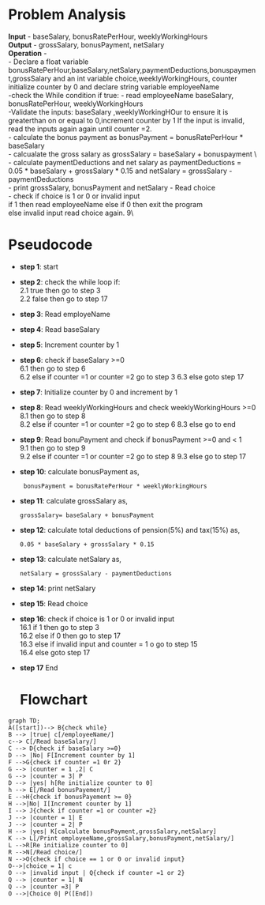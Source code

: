 # Problem Analysis
**Input** - baseSalary, bonusRatePerHour, weeklyWorkingHours\
**Output** - grossSalary, bonusPayment, netSalary\
**Operation** - \
          - Declare a float variable bonusRatePerHour,baseSalary,netSalary,paymentDeductions,bonuspayment,grossSalary and an int variable choice,weeklyWorkingHours, counter initialize counter by 0 and declare string variable employeeName\
          -check the While condition if true:
          - read employeeName baseSalary, bonusRatePerHour, weeklyWorkingHours\
          -Validate the inputs: baseSalary ,weeklyWorkingHOur to ensure it is greaterthan on or equal to 0,increment counter by 1
          If the input is invalid, read the inputs again again until counter =2.  
          - calculate the bonus payment as  bonusPayment = bonusRatePerHour * baseSalary\
          - calcualate the gross salary as grossSalary = baseSalary + bonuspayment \ 
          - calculate paymentDeductions and  net salary as paymentDeductions = 0.05 * baseSalary + grossSalary * 0.15 and netSalary = grossSalary - paymentDeductions\
          - print grossSalary, bonusPayment and netSalary
          - Read choice\
          - check if choice is 1 or 0 or invalid input\
            if 1 then read employeeName
            else if  0 then exit the program\
            else invalid input read choice again. 9\

# Pseudocode
- **step 1**: start
- **step 2**: check the while loop if:\
   2.1 true then go to step 3\
   2.2 false then go to step 17
- **step 3**: Read employeName
- **step 4**: Read baseSalary
- **step 5**: Increment counter by 1
- **step 6**: check if baseSalary >=0\
           6.1 then go to step 6\
           6.2 else if counter =1 or counter =2 go to step 3
           6.3 else goto step 17
- **step 7**: Initialize counter by 0 and increment by 1
- **step 8**: Read weeklyWorkingHours and  check weeklyWorkingHours >=0\
           8.1 then go to step 8\
           8.2 else if counter =1 or counter =2 go to step 6
           8.3 else go to end
- **step 9**: Read bonuPayment and check if bonusPayment >=0 and < 1\
           9.1 then go to step 9\
           9.2 else if counter =1 or counter =2 go to step 8
           9.3 else go to step 17
- **step 10**: calculate bonusPayment as,
  ```
   bonusPayment = bonusRatePerHour * weeklyWorkingHours
  ```
- **step 11**: calculate grossSalary as,
  ```
  grossSalary= baseSalary + bonusPayment
  ````
  
- **step 12**: calculate total deductions of pension(5%) and tax(15%)  as,
  ```
  0.05 * baseSalary + grossSalary * 0.15
  ```
- **step 13**: calculate netSalary as,
  ```
  netSalary = grossSalary - paymentDeductions
  ```
- **step 14**: print netSalary
- **step 15**: Read choice
- **step 16**: check if choice is 1 or 0 or invalid input\
            16.1 if 1 then go to step 3\
            16.2 else if  0 then go to step 17\
            16.3 else if  invalid input and counter = 1 o go to step 15\
            16.4 else goto step 17
- **step 17** End
  # Flowchart
```mermaid
graph TD;
A([start])--> B{check while}
B --> |true| c[/employeeName/] 
c--> C[/Read baseSalary/]
C --> D{check if baseSalary >=0}
D --> |No| F[Increment counter by 1]
F -->G{check if counter =1 0r 2}
G --> |counter = 1 ,2| C
G --> |counter = 3| P
D --> |yes| h[Re initialize counter to 0]
h --> E[/Read bonusPayement/]
E -->H{check if bonusPayement >= 0}
H -->|No| I[Increment counter by 1]
I --> J{check if counter =1 or counter =2}
J --> |counter = 1| E
J --> |counter = 2| P
H --> |yes| K[calculate bonusPayment,grossSalary,netSalary]
K --> L[/Print employeeName,grossSalary,bonusPayment,netSalary/]
L -->R[Re initialize counter to 0]
R -->N[/Read choice/]
N -->O{check if choice == 1 or 0 or invalid input}
O-->|choice = 1| c
O --> |invalid input | Q{check if counter =1 or 2}
Q --> |counter = 1| N
Q --> |counter =3| P
O -->|Choice 0| P([End])









  




 


